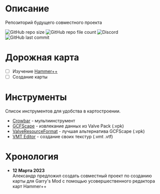 # Описание

Репозиторий будущего совместного проекта <br>

![GitHub repo size](https://img.shields.io/github/repo-size/boxden/hammerplusplus-experience)
![GitHub repo file count](https://img.shields.io/github/directory-file-count/boxden/hammerplusplus-experience)
![Discord](https://img.shields.io/discord/1044606164823969876)
![GitHub last commit](https://img.shields.io/github/last-commit/boxden/hammerplusplus-experience)

# Дорожная карта

- [ ] Изучение [Hammer++](https://github.com/ficool2/HammerPlusPlus-Website/releases)
- [ ] Создание карты

# Инструменты

Список инструментов для удобства в картостроении. <br>

- [Crowbar](github.com/ZeqMacaw/Crowbar/releases) - мультиинструмент
- [GCFScape](gamebanana.com/tools/26) - извлекание данных из Valve Pack (.vpk)
- [ValveResourceFormat](https://github.com/SteamDatabase/ValveResourceFormat/releases) - лучшая альтернатива GCFScape (.vpk)
- [VMT Editor](github.com/Dima-369/VMT-Editor/releases) - создание своих текстур (.vmt .vtf)

# Хронология

- **12 Марта 2023**<br>
Александр предложил создать совместный проект по созданию карты для Garry's Mod с помощью усовершественного редактора карт Hammer++
